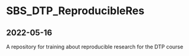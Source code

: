 # SBS_DTP_ReproducibleRes
## 2022-05-16
A repository for training about reproducible research for the DTP course

